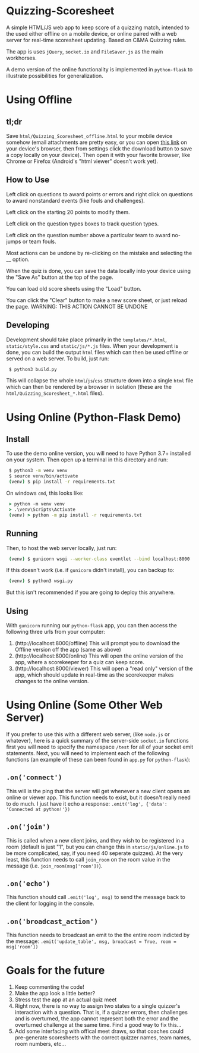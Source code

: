 # Quizzing-Scoresheet
A simple HTML/JS web app to keep score of a quizzing match, intended to the used either offline on a mobile device, or online paired with a web server for real-time scoresheet updating. Based on C&MA Quizzing rules.

The app is uses `jQuery`, `socket.io` and `FileSaver.js` as the main workhorses.

A demo version of the online functionality is implemented in `python-flask` to
illustrate possibilities for generalization.

# Using Offline
## tl;dr
Save `html/Quizzing_Scoresheet_offline.html` to your mobile device somehow (email
attachments are pretty easy, or you can open [this link](https://raw.githubusercontent.com/jonathanvanschenck/Quizzing-Scoresheet/master/html/Quizzing_Scoresheet_offline.html) on
your device's browser, then from settings click the download button to save a copy locally on your device). Then open it with your favorite browser, like Chrome or Firefox (Android's
"html viewer" doesn't work yet).

## How to Use
Left click on questions to award points or errors and right click on questions to award nonstandard events (like fouls and challenges).

Left click on the starting 20 points to modify them.

Left click on the question types boxes to track question types.

Left click on the question number above a particular team to award no-jumps or team fouls.

Most actions can be undone by re-clicking on the mistake and selecting the __ option.

When the quiz is done, you can save the data locally into your device using the "Save As" button at the top of the page.

You can load old score sheets using the "Load" button.

You can click the "Clear" button to make a new score sheet, or just reload the page. WARNING: THIS ACTION
CANNOT BE UNDONE

## Developing
Development should take place primarily in the `templates/*.html`, `static/style.css` and `static/js/*.js` files. When your development is done, you can build the output `html` files which can then be used offline or served on a web server. To build, just run:
```bash
 $ python3 build.py
 ```
 This will collapse the whole `html`/`js`/`css` structure down into a single `html` file which can then be rendered by a browser in isolation (these are the `html/Quizzing_Scoresheet_*.html` files).

# Using Online (Python-Flask Demo)
## Install
To use the demo online version, you will need to have Python 3.7+ installed
on your system. Then open up a terminal in this directory and run:
```bash
 $ python3 -m venv venv
 $ source venv/bin/activate
 (venv) $ pip install -r requirements.txt
```
On windows `cmd`, this looks like:
```cmd
 > python -m venv venv
 > .\venv\Scripts\Activate
 (venv) > python -m pip install -r requirements.txt
```
## Running
Then, to host the web server locally, just run:
```bash
 (venv) $ gunicorn wsgi --worker-class eventlet --bind localhost:8000
```
If this doesn't work (i.e. if `gunicorn` didn't install), you can backup to:
```bash
 (venv) $ python3 wsgi.py
```
But this isn't recommended if you are going to deploy this anywhere.

## Using
With `gunicorn` running our `python-flask` app, you can then access the following
three urls from your computer:
1) (http://localhost:8000/offline) This will prompt you to download the Offline version off the app
(same as above)
2) (http://localhost:8000/online) This will open the online version of the app,
where a scorekeeper for a quiz can keep score.
3) (http://localhost:8000/viewer) This will open a "read only" version of the app,
which should update in real-time as the scorekeeper makes changes to the online
version.

# Using Online (Some Other Web Server)
If you prefer to use this with a different web server, (like `node.js` or whatever),
here is a quick summary of the server-side `socket.io` functions first you will
need to specify the namespace `/test` for all of your socket emit statements. Next,
you will need to implement each of the following functions (an example of these
can been found in `app.py` for `python-flask`):

## `.on('connect')`
This will is the ping that the server will get whenever a new client opens an
online or viewer app. This function needs to exist, but it doesn't really need
to do much. I just have it echo a response: `.emit('log', {'data': 'Connected at python!'})`

## `.on('join')`
This is called when a new client joins, and they wish to be registered in a
room (default is just "1", but you can change this in `static/js/online.js` to
be more complicated, say, if you need 40 seperate quizzes). At the very least,
this function needs to call `join_room` on the room value in the message (i.e.
`join_room(msg['room'])`).

## `.on('echo')`
This function should call `.emit('log', msg)` to send the message back to the
client for logging in the console.

## `.on('broadcast_action')`
This function needs to broadcast an emit to the the entire room indicted by
the message: `.emit('update_table', msg, broadcast = True, room = msg['room'])`

# Goals for the future
 1) Keep commenting the code!
 5) Make the app look a little better?
 7) Stress test the app at an actual quiz meet
 8) Right now, there is no way to assign two states to a single quizzer's interaction with a question. That is, if a quizzer errors, then challenges and is overturned, the app cannot represent both the error and the overturned challenge at the same time. Find a good way to fix this...
 9) Add some interfacing with offical meet draws, so that coaches could pre-generate scoresheets with the correct quizzer names, team names, room numbers, etc...
